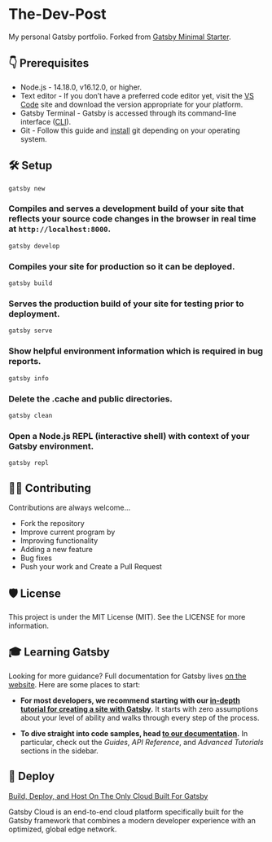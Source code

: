 # The-Dev-Post

My personal Gatsby portfolio. Forked from [Gatsby Minimal Starter](https://github.com/pheezx/Gatsby-Portfolio).

## 👇 Prerequisites

- Node.js - 14.18.0, v16.12.0, or higher.
- Text editor - If you don’t have a preferred code editor yet, visit the [VS Code](https://code.visualstudio.com/) site and download the version appropriate for your platform.
- Gatsby Terminal - Gatsby is accessed through its command-line interface ([CLI](https://www.gatsbyjs.com/docs/tutorial/part-0/#gatsby-cli)).
- Git - Follow this guide and [install](https://www.gatsbyjs.com/docs/tutorial/part-0/#git) git depending on your operating system.

## 🛠️ Setup

```
gatsby new
```

### Compiles and serves a development build of your site that reflects your source code changes in the browser in real time at `http://localhost:8000`. 

```
gatsby develop
```

### Compiles your site for production so it can be deployed.

```
gatsby build
```

### Serves the production build of your site for testing prior to deployment.  

``` 
gatsby serve
```

### Show helpful environment information which is required in bug reports.

```
gatsby info
```

### Delete the .cache and public directories. 

```
gatsby clean
```

### Open a Node.js REPL (interactive shell) with context of your Gatsby environment.

```
gatsby repl
```

## 👨‍💻 Contributing

Contributions are always welcome...

- Fork the repository
- Improve current program by
- Improving functionality
- Adding a new feature
- Bug fixes
- Push your work and Create a Pull Request

## 🛡️ License

This project is under the MIT License (MIT). See the LICENSE for more information.

## 🎓 Learning Gatsby

Looking for more guidance? Full documentation for Gatsby lives [on the website](https://www.gatsbyjs.com/). Here are some places to start:

- **For most developers, we recommend starting with our [in-depth tutorial for creating a site with Gatsby](https://www.gatsbyjs.com/tutorial/).** It starts with zero assumptions about your level of ability and walks through every step of the process.

- **To dive straight into code samples, head [to our documentation](https://www.gatsbyjs.com/docs/).** In particular, check out the _Guides_, _API Reference_, and _Advanced Tutorials_ sections in the sidebar.

## 💫 Deploy

[Build, Deploy, and Host On The Only Cloud Built For Gatsby](https://www.gatsbyjs.com/products/cloud/)

Gatsby Cloud is an end-to-end cloud platform specifically built for the Gatsby framework that combines a modern developer experience with an optimized, global edge network.
